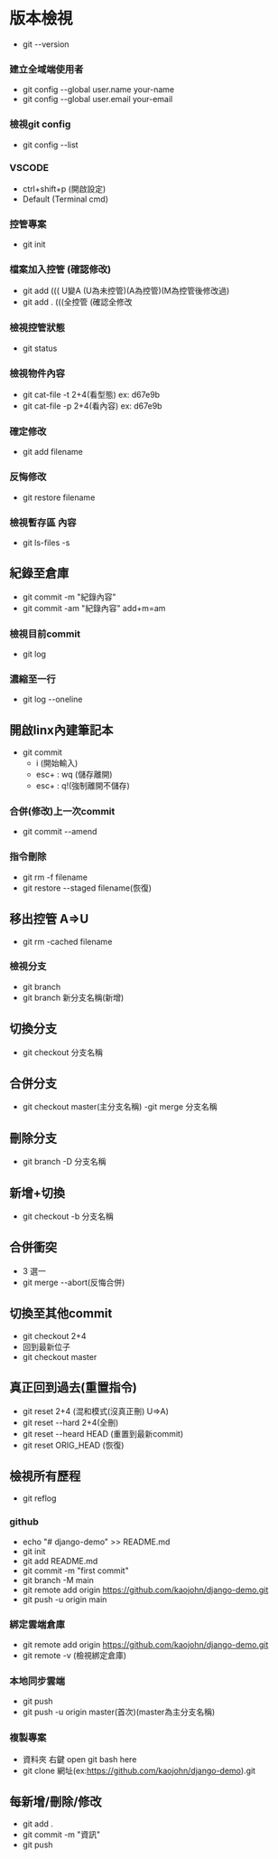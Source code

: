 # 版本檢視
- git --version

### 建立全域端使用者
- git config --global user.name your-name
- git config --global user.email your-email

### 檢視git config
- git config --list

### VSCODE
- ctrl+shift+p (開啟設定)
- Default (Terminal cmd)

### 控管專案
- git init

### 檔案加入控管 (確認修改)
- git add <filename> ((( U變A (U為未控管)(A為控管)(M為控管後修改過)
- git add . (((全控管 (確認全修改

### 檢視控管狀態
- git status

### 檢視物件內容
- git cat-file -t 2+4(看型態) ex: d67e9b 
- git cat-file -p 2+4(看內容) ex: d67e9b

### 確定修改
- git add filename

### 反悔修改
- git restore filename

### 檢視暫存區 內容
- git ls-files -s

## 紀錄至倉庫
- git commit -m "紀錄內容"	
- git commit -am "紀錄內容"
                  add+m=am

### 檢視目前commit
- git log
### 濃縮至一行
- git log --oneline

## 開啟linx內建筆記本
- git commit
  - i (開始輸入)
  - esc+ : wq (儲存離開)
  - esc+ : q!(強制離開不儲存)

### 合併(修改)上一次commit
- git commit --amend

### 指令刪除
- git rm -f filename
 - git restore --staged filename(恢復)

## 移出控管 A=>U
- git rm -cached filename

### 檢視分支
- git branch
- git branch 新分支名稱(新增)

## 切換分支
- git checkout 分支名稱

## 合併分支
- git checkout master(主分支名稱)
 -git merge 分支名稱

## 刪除分支
- git branch -D 分支名稱

## 新增+切換
- git checkout -b 分支名稱

## 合併衝突
- 3 選一 
- git merge --abort(反悔合併)

## 切換至其他commit
- git checkout 2+4
- 回到最新位子
- git checkout master

## 真正回到過去(重置指令)
- git reset 2+4 (混和模式(沒真正刪) U=>A)
- git reset --hard 2+4(全刪)
- git reset --heard HEAD (重置到最新commit)
- git reset ORIG_HEAD (恢復)

## 檢視所有歷程
- git reflog

### github
- echo "# django-demo" >> README.md
- git init
- git add README.md
- git commit -m "first commit"
- git branch -M main
- git remote add origin https://github.com/kaojohn/django-demo.git
- git push -u origin main

### 綁定雲端倉庫
- git remote add origin https://github.com/kaojohn/django-demo.git
- git remote -v (檢視綁定倉庫)


### 本地同步雲端
- git push
- git push -u origin master(首次)(master為主分支名稱)

### 複製專案
- 資料夾 右鍵 open git bash here
- git clone 網址(ex:https://github.com/kaojohn/django-demo).git

## 每新增/刪除/修改
- git add .
- git commit -m "資訊"
- git push
